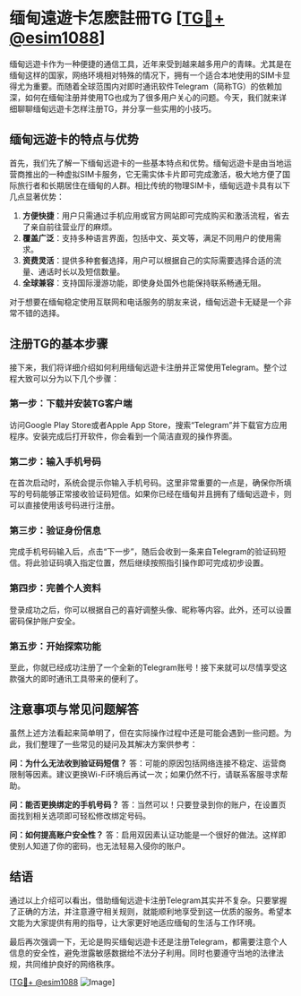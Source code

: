 # 缅甸遠遊卡怎麽註冊TG [[TG💪+ @esim1088](https://t.me/s/esim1088)]

缅甸远遊卡作为一种便捷的通信工具，近年来受到越来越多用户的青睐。尤其是在缅甸这样的国家，网络环境相对特殊的情况下，拥有一个适合本地使用的SIM卡显得尤为重要。而随着全球范围内对即时通讯软件Telegram（简称TG）的依赖加深，如何在缅甸注册并使用TG也成为了很多用户关心的问题。今天，我们就来详细聊聊缅甸远遊卡怎样注册TG，并分享一些实用的小技巧。

## 缅甸远遊卡的特点与优势

首先，我们先了解一下缅甸远遊卡的一些基本特点和优势。缅甸远遊卡是由当地运营商推出的一种虚拟SIM卡服务，它无需实体卡片即可完成激活，极大地方便了国际旅行者和长期居住在缅甸的人群。相比传统的物理SIM卡，缅甸远遊卡具有以下几点显著优势：

1. **方便快捷**：用户只需通过手机应用或官方网站即可完成购买和激活流程，省去了亲自前往营业厅的麻烦。
2. **覆盖广泛**：支持多种语言界面，包括中文、英文等，满足不同用户的使用需求。
3. **资费灵活**：提供多种套餐选择，用户可以根据自己的实际需要选择合适的流量、通话时长以及短信数量。
4. **全球兼容**：支持国际漫游功能，即使身处国外也能保持联系畅通无阻。

对于想要在缅甸稳定使用互联网和电话服务的朋友来说，缅甸远遊卡无疑是一个非常不错的选择。

## 注册TG的基本步骤

接下来，我们将详细介绍如何利用缅甸远遊卡注册并正常使用Telegram。整个过程大致可以分为以下几个步骤：

### 第一步：下载并安装TG客户端

访问Google Play Store或者Apple App Store，搜索“Telegram”并下载官方应用程序。安装完成后打开软件，你会看到一个简洁直观的操作界面。

### 第二步：输入手机号码

在首次启动时，系统会提示你输入手机号码。这里非常重要的一点是，确保你所填写的号码能够正常接收验证码短信。如果你已经在缅甸并且拥有了缅甸远遊卡，则可以直接使用该号码进行注册。

### 第三步：验证身份信息

完成手机号码输入后，点击“下一步”，随后会收到一条来自Telegram的验证码短信。将此验证码填入指定位置，然后继续按照指引操作即可完成初步设置。

### 第四步：完善个人资料

登录成功之后，你可以根据自己的喜好调整头像、昵称等内容。此外，还可以设置密码保护账户安全。

### 第五步：开始探索功能

至此，你就已经成功注册了一个全新的Telegram账号！接下来就可以尽情享受这款强大的即时通讯工具带来的便利了。

## 注意事项与常见问题解答

虽然上述方法看起来简单明了，但在实际操作过程中还是可能会遇到一些问题。为此，我们整理了一些常见的疑问及其解决方案供参考：

**问：为什么无法收到验证码短信？**
答：可能的原因包括网络连接不稳定、运营商限制等因素。建议更换Wi-Fi环境后再试一次；如果仍然不行，请联系客服寻求帮助。

**问：能否更换绑定的手机号码？**
答：当然可以！只要登录到你的账户，在设置页面找到相关选项即可轻松修改绑定号码。

**问：如何提高账户安全性？**
答：启用双因素认证功能是一个很好的做法。这样即使别人知道了你的密码，也无法轻易入侵你的账户。

## 结语

通过以上介绍可以看出，借助缅甸远遊卡注册Telegram其实并不复杂。只要掌握了正确的方法，并注意遵守相关规则，就能顺利地享受到这一优质的服务。希望本文能为大家提供有用的指导，让大家更好地适应缅甸的生活与工作环境。

最后再次强调一下，无论是购买缅甸远遊卡还是注册Telegram，都需要注意个人信息的安全性，避免泄露敏感数据给不法分子利用。同时也要遵守当地的法律法规，共同维护良好的网络秩序。

[[TG💪+ @esim1088](https://t.me/s/esim1088) ![Image](https://i.postimg.cc/4NQfJmqS/Snipaste-2025-05-13-00-14-12.png)]